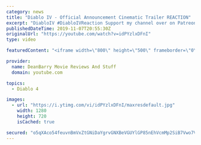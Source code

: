 ```yaml
---
category: news
title: "Diablo IV - Official Announcement Cinematic Trailer REACTION"
excerpt: "DiabloIV #DiabloIVReaction Support my channel over on Patreon for some amazing Unedited Reactions AND some Early Release Content: ..."
publishedDateTime: 2019-11-07T20:55:30Z
originalUrl: "https://youtube.com/watch?v=idPYzlxDFnI"
type: video

featuredContent: "<iframe width=\"800\" height=\"500\" frameborder=\"0\" src=\"https://www.youtube.com/embed/idPYzlxDFnI\" allow=\"accelerometer; autoplay; encrypted-media; gyroscope; picture-in-picture\" allowfullscreen></iframe>"

provider:
  name: DeanBarry Movie Reviews And Stuff
  domain: youtube.com

topics:
  - Diablo 4

images:
  - url: "https://i.ytimg.com/vi/idPYzlxDFnI/maxresdefault.jpg"
    width: 1280
    height: 720
    isCached: true

secured: "o5qXAco54feuvnBmVxZtGNiDaYgrvGNXBeVGUYlGP85nEhVcmMp2SiB7Vwo7Vi3W3n49Aedixk/abd3jcbVbVi+SUei1v5qHZDQYCC1CS3uSK9/5JtEUYA/oNKkmiwdpIaSN1kc3zbbbFpsYD5KMoQLNCkCJFrfz6iDZ84oCVx8MJ1c4BAfNFHrOZsjeJYlZUtD61qEQpPC+TxT58+LpOm1W0OZxDr6D5NTA2Fbddp0bxNtxOcDPzewhv2wpZYVHWvlFdn8TmDWGNFP8zyVIrG4UWImrWH+fhWVC4YxsbKkEhcJNxF2PZ9NCm4ihH2cifVyCuXOhDlbc1Isjv2VlcLnGgatZ7xeiWAxEcMqKhKRnVZ9vi9yyb6XdItXqsY7vCVJeyN4ZMAWojqk0ECJLZ1q7ESCPdxzuPU3NGX9+NVvDd/bp+ZD+J7rZywcEWCgi;19n122TAfo/PiOVvPp39FQ=="
---
```


